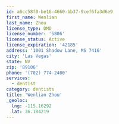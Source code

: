 ```yaml
---
id: a6cc58f0-be16-4660-bb37-9cef6fa3d6e9
first_name: Wenlian
last_name: Zhou
license_type: DMD
license_number: '5806'
license_status: Active
license_expiration: '42185'
address: '1001 Shadow Lane, MS 7416'
city: 'Las Vegas'
state: NV
zip: '89106'
phone: '(702) 774-2400'
services:
  - dentist
category: dentists
title: 'Wenlian Zhou'
_geoloc:
  lng: -115.16292
  lat: 36.184219
---
```

